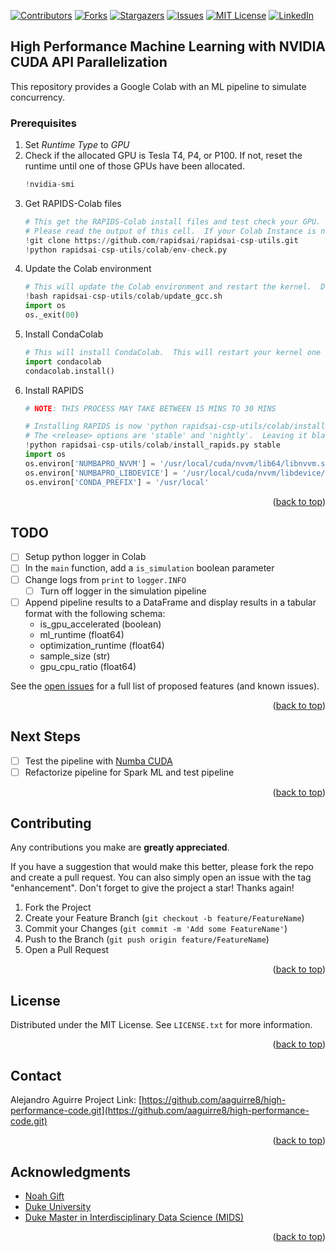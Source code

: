 [![Contributors][contributors-shield]][contributors-url]
[![Forks][forks-shield]][forks-url]
[![Stargazers][stars-shield]][stars-url]
[![Issues][issues-shield]][issues-url]
[![MIT License][license-shield]][license-url]
[![LinkedIn][linkedin-shield]][linkedin-url]




## High Performance Machine Learning with NVIDIA CUDA API Parallelization
This repository provides a Google Colab with an ML pipeline to simulate concurrency. 

### Prerequisites

1.   Set *Runtime Type* to *GPU*
2.   Check if the allocated GPU is Tesla T4, P4, or P100. If not, reset the runtime until one of those GPUs have been allocated.
     ```python
     !nvidia-smi
     ```
3.   Get RAPIDS-Colab files
     ```python
     # This get the RAPIDS-Colab install files and test check your GPU.  Run this and the next cell only.
     # Please read the output of this cell.  If your Colab Instance is not RAPIDS compatible, it will warn you and give you remediation steps.
     !git clone https://github.com/rapidsai/rapidsai-csp-utils.git
     !python rapidsai-csp-utils/colab/env-check.py
     ```
4.   Update the Colab environment
     ```python
     # This will update the Colab environment and restart the kernel.  Don't run the next cell until you see the session crash.
     !bash rapidsai-csp-utils/colab/update_gcc.sh
     import os
     os._exit(00)
     ```
5.   Install CondaColab
     ```python
     # This will install CondaColab.  This will restart your kernel one last time.  Run this cell by itself and only run the next cell once you see the session crash.
     import condacolab
     condacolab.install()
     ```
6.   Install RAPIDS
     ```python
     # NOTE: THIS PROCESS MAY TAKE BETWEEN 15 MINS TO 30 MINS

     # Installing RAPIDS is now 'python rapidsai-csp-utils/colab/install_rapids.py <release> <packages>'
     # The <release> options are 'stable' and 'nightly'.  Leaving it blank or adding any other words will default to stable.
     !python rapidsai-csp-utils/colab/install_rapids.py stable
     import os
     os.environ['NUMBAPRO_NVVM'] = '/usr/local/cuda/nvvm/lib64/libnvvm.so'
     os.environ['NUMBAPRO_LIBDEVICE'] = '/usr/local/cuda/nvvm/libdevice/'
     os.environ['CONDA_PREFIX'] = '/usr/local'
     ```
<p align="right">(<a href="#top">back to top</a>)</p>

## TODO

- [ ] Setup python logger in Colab
- [ ] In the <code>main</code> function, add a <code>is_simulation</code> boolean parameter
- [ ] Change logs from <code>print</code> to <code>logger.INFO</code>
    - [ ] Turn off logger in the simulation pipeline
- [ ] Append pipeline results to a DataFrame and display results in a tabular format with the following schema:
     *   is_gpu_accelerated (boolean)
     *   ml_runtime (float64)
     *   optimization_runtime (float64)
     *   sample_size (str)
     *   gpu_cpu_ratio (float64)

See the [open issues](https://github.com/github_username/repo_name/issues) for a full list of proposed features (and known issues).

<p align="right">(<a href="#top">back to top</a>)</p>


 ## Next Steps
- [ ] Test the pipeline with [Numba CUDA](https://numba.readthedocs.io/en/stable/cuda/index.html)
- [ ] Refactorize pipeline for Spark ML and test pipeline

<p align="right">(<a href="#top">back to top</a>)</p>


## Contributing

Any contributions you make are **greatly appreciated**.

If you have a suggestion that would make this better, please fork the repo and create a pull request. You can also simply open an issue with the tag "enhancement".
Don't forget to give the project a star! Thanks again!

1. Fork the Project
2. Create your Feature Branch (`git checkout -b feature/FeatureName`)
3. Commit your Changes (`git commit -m 'Add some FeatureName'`)
4. Push to the Branch (`git push origin feature/FeatureName`)
5. Open a Pull Request

<p align="right">(<a href="#top">back to top</a>)</p>


## License

Distributed under the MIT License. See `LICENSE.txt` for more information.

<p align="right">(<a href="#top">back to top</a>)</p>


## Contact

Alejandro Aguirre 
Project Link: [https://github.com/aaguirre8/high-performance-code.git](https://github.com/aaguirre8/high-performance-code.git)

<p align="right">(<a href="#top">back to top</a>)</p>


## Acknowledgments

* [Noah Gift](https://www.linkedin.com/in/noahgift/)
* [Duke University](https://duke.edu/)
* [Duke Master in Interdisciplinary Data Science (MIDS)](https://www.linkedin.com/school/dukedatascience/)

<p align="right">(<a href="#top">back to top</a>)</p>

 
 

<!-- MARKDOWN LINKS & IMAGES -->
<!-- https://www.markdownguide.org/basic-syntax/#reference-style-links -->
[contributors-shield]: https://img.shields.io/github/contributors/github_username/repo_name.svg?style=for-the-badge
[contributors-url]: https://github.com/aaguirre8/high-performance-code.git/graphs/contributors
[forks-shield]: https://img.shields.io/github/forks/github_username/repo_name.svg?style=for-the-badge
[forks-url]: https://github.com/github_username/repo_name/network/members
[stars-shield]: https://img.shields.io/github/stars/github_username/repo_name.svg?style=for-the-badge
[stars-url]: https://github.com/github_username/repo_name/stargazers
[issues-shield]: https://img.shields.io/github/issues/github_username/repo_name.svg?style=for-the-badge
[issues-url]: https://github.com/github_username/repo_name/issues
[license-shield]: https://img.shields.io/github/license/github_username/repo_name.svg?style=for-the-badge
[license-url]: https://github.com/github_username/repo_name/blob/master/LICENSE.txt
[linkedin-shield]: https://img.shields.io/badge/-LinkedIn-black.svg?style=for-the-badge&logo=linkedin&colorB=555
[linkedin-url]: https://linkedin.com/in/aaguirrealv


